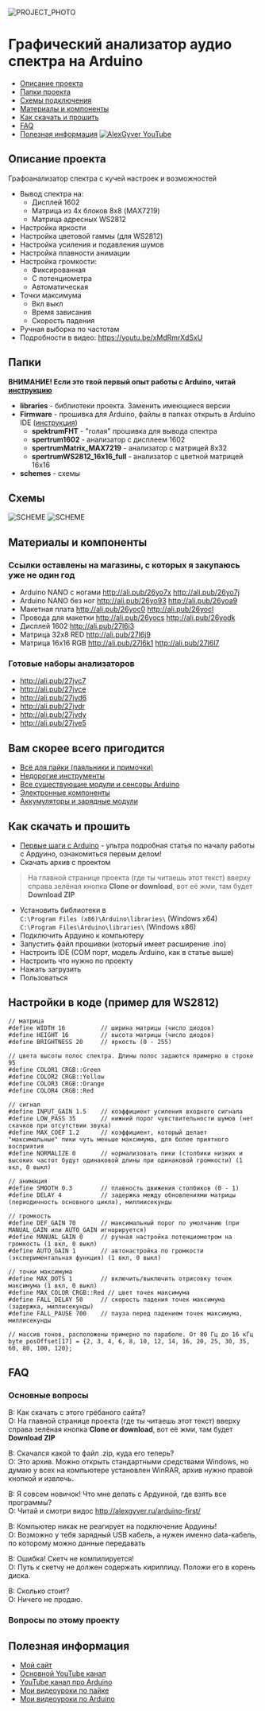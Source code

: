 ![PROJECT_PHOTO](https://github.com/AlexGyver/FHTSpectrumAnalyzer/blob/master/proj_img.jpg)
# Графический анализатор аудио спектра на Arduino
* [Описание проекта](#chapter-0)
* [Папки проекта](#chapter-1)
* [Схемы подключения](#chapter-2)
* [Материалы и компоненты](#chapter-3)
* [Как скачать и прошить](#chapter-4)
* [FAQ](#chapter-5)
* [Полезная информация](#chapter-6)
[![AlexGyver YouTube](http://alexgyver.ru/git_banner.jpg)](https://www.youtube.com/channel/UCgtAOyEQdAyjvm9ATCi_Aig?sub_confirmation=1)

<a id="chapter-0"></a>
## Описание проекта
Графоанализатор спектра с кучей настроек и возможностей
- Вывод спектра на:
  - Дисплей 1602
  - Матрица из 4х блоков 8х8 (MAX7219)
  - Матрица адресных WS2812
- Настройка яркости
- Настройка цветовой гаммы (для WS2812)
- Настройка усиления и подавления шумов
- Настройка плавности анимации
- Настройка громкости:
  - Фиксированная
  - С потенциометра
  - Автоматическая
- Точки максимума
  - Вкл выкл
  - Время зависания
  - Скорость падения
- Ручная выборка по частотам
- Подробности в видео: https://youtu.be/xMdRmrXdSxU

<a id="chapter-1"></a>
## Папки
**ВНИМАНИЕ! Если это твой первый опыт работы с Arduino, читай [инструкцию](#chapter-4)**
- **libraries** - библиотеки проекта. Заменить имеющиеся версии
- **Firmware** - прошивка для Arduino, файлы в папках открыть в Arduino IDE ([инструкция](#chapter-4))
  - **spektrumFHT** - "голая" прошивка для вывода спектра
  - **spertrum1602** - анализатор с дисплеем 1602
  - **spertrumMatrix_MAX7219** - анализатор с матрицей 8х32
  - **spertrumWS2812_16x16_full** - анализатор с цветной матрицей 16х16
- **schemes** - схемы

<a id="chapter-2"></a>
## Схемы
![SCHEME](https://github.com/AlexGyver/FHTSpectrumAnalyzer/blob/master/Schemes/simple.png)
![SCHEME](https://github.com/AlexGyver/FHTSpectrumAnalyzer/blob/master/Schemes/8x32.png)

<a id="chapter-3"></a>
## Материалы и компоненты
### Ссылки оставлены на магазины, с которых я закупаюсь уже не один год
* Arduino NANO с ногами http://ali.pub/26yo7x http://ali.pub/26yo7j
* Arduino NANO без ног http://ali.pub/26yo93 http://ali.pub/26yoa9
* Макетная плата http://ali.pub/26yoc0 http://ali.pub/26yocl
* Провода для макетки http://ali.pub/26yocs http://ali.pub/26yodk
* Дисплей 1602 http://ali.pub/27l6i3
* Матрица 32х8 RED http://ali.pub/27l6j9
* Матрица 16х16 RGB http://ali.pub/27l6k1  http://ali.pub/27l6l7

### Готовые наборы анализаторов
* http://ali.pub/27jvc7
* http://ali.pub/27jvce
* http://ali.pub/27jvd6
* http://ali.pub/27jvdr
* http://ali.pub/27jvdy
* http://ali.pub/27jve5

## Вам скорее всего пригодится
* [Всё для пайки (паяльники и примочки)](http://alexgyver.ru/all-for-soldering/)
* [Недорогие инструменты](http://alexgyver.ru/my_instruments/)
* [Все существующие модули и сенсоры Arduino](http://alexgyver.ru/arduino_shop/)
* [Электронные компоненты](http://alexgyver.ru/electronics/)
* [Аккумуляторы и зарядные модули](http://alexgyver.ru/18650/)

<a id="chapter-4"></a>
## Как скачать и прошить
* [Первые шаги с Arduino](http://alexgyver.ru/arduino-first/) - ультра подробная статья по началу работы с Ардуино, ознакомиться первым делом!
* Скачать архив с проектом
> На главной странице проекта (где ты читаешь этот текст) вверху справа зелёная кнопка **Clone or download**, вот её жми, там будет **Download ZIP**
* Установить библиотеки в  
`C:\Program Files (x86)\Arduino\libraries\` (Windows x64)  
`C:\Program Files\Arduino\libraries\` (Windows x86)
* Подключить Ардуино к компьютеру
* Запустить файл прошивки (который имеет расширение .ino)
* Настроить IDE (COM порт, модель Arduino, как в статье выше)
* Настроить что нужно по проекту
* Нажать загрузить
* Пользоваться  

## Настройки в коде (пример для WS2812)
    // матрица
    #define WIDTH 16          // ширина матрицы (число диодов)
    #define HEIGHT 16         // высота матрицы (число диодов)
    #define BRIGHTNESS 20     // яркость (0 - 255)

    // цвета высоты полос спектра. Длины полос задаются примерно в строке 95
    #define COLOR1 CRGB::Green
    #define COLOR2 CRGB::Yellow
    #define COLOR3 CRGB::Orange
    #define COLOR4 CRGB::Red

    // сигнал
    #define INPUT_GAIN 1.5    // коэффициент усиления входного сигнала
    #define LOW_PASS 35       // нижний порог чувствительности шумов (нет скачков при отсутствии звука)
    #define MAX_COEF 1.2      // коэффициент, который делает "максимальные" пики чуть меньше максимума, для более приятного восприятия
    #define NORMALIZE 0       // нормализовать пики (столбики низких и высоких частот будут одинаковой длины при одинаковой громкости) (1 вкл, 0 выкл)

    // анимация
    #define SMOOTH 0.3        // плавность движения столбиков (0 - 1)
    #define DELAY 4           // задержка между обновлениями матрицы (периодичность основного цикла), миллиисекунды

    // громкость
    #define DEF_GAIN 70       // максимальный порог по умолчанию (при MANUAL_GAIN или AUTO_GAIN игнорируется)
    #define MANUAL_GAIN 0     // ручная настройка потенциометром на громкость (1 вкл, 0 выкл)
    #define AUTO_GAIN 1       // автонастройка по громкости (экспериментальная функция) (1 вкл, 0 выкл)

    // точки максимума
    #define MAX_DOTS 1        // включить/выключить отрисовку точек максимума (1 вкл, 0 выкл)
    #define MAX_COLOR CRGB::Red // цвет точек максимума
    #define FALL_DELAY 50     // скорость падения точек максимума (задержка, миллисекунды)
    #define FALL_PAUSE 700    // пауза перед падением точек максимума, миллисекунды

    // массив тонов, расположены примерно по параболе. От 80 Гц до 16 кГц
    byte posOffset[17] = {2, 3, 4, 6, 8, 10, 12, 14, 16, 20, 25, 30, 35, 60, 80, 100, 120};

<a id="chapter-5"></a>
## FAQ
### Основные вопросы
В: Как скачать с этого грёбаного сайта?  
О: На главной странице проекта (где ты читаешь этот текст) вверху справа зелёная кнопка **Clone or download**, вот её жми, там будет **Download ZIP**

В: Скачался какой то файл .zip, куда его теперь?  
О: Это архив. Можно открыть стандартными средствами Windows, но думаю у всех на компьютере установлен WinRAR, архив нужно правой кнопкой и извлечь.

В: Я совсем новичок! Что мне делать с Ардуиной, где взять все программы?  
О: Читай и смотри видос http://alexgyver.ru/arduino-first/

В: Компьютер никак не реагирует на подключение Ардуины!  
О: Возможно у тебя зарядный USB кабель, а нужен именно data-кабель, по которому можно данные передавать

В: Ошибка! Скетч не компилируется!  
О: Путь к скетчу не должен содержать кириллицу. Положи его в корень диска.

В: Сколько стоит?  
О: Ничего не продаю.

### Вопросы по этому проекту

<a id="chapter-6"></a>
## Полезная информация
* [Мой сайт](http://alexgyver.ru/)
* [Основной YouTube канал](https://www.youtube.com/channel/UCgtAOyEQdAyjvm9ATCi_Aig?sub_confirmation=1)
* [YouTube канал про Arduino](https://www.youtube.com/channel/UC4axiS76D784-ofoTdo5zOA?sub_confirmation=1)
* [Мои видеоуроки по пайке](https://www.youtube.com/playlist?list=PLOT_HeyBraBuMIwfSYu7kCKXxQGsUKcqR)
* [Мои видеоуроки по Arduino](http://alexgyver.ru/arduino_lessons/)